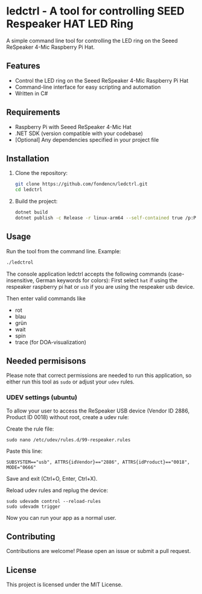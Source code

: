 # ledctrl - A tool for controlling SEED Respeaker HAT LED Ring

A simple command line tool for controlling the LED ring on the Seeed ReSpeaker 4-Mic Raspberry Pi Hat.

## Features

- Control the LED ring on the Seeed ReSpeaker 4-Mic Raspberry Pi Hat
- Command-line interface for easy scripting and automation
- Written in C#

## Requirements

- Raspberry Pi with Seeed ReSpeaker 4-Mic Hat
- .NET SDK (version compatible with your codebase)
- [Optional] Any dependencies specified in your project file

## Installation

1. Clone the repository:
   ```bash
   git clone https://github.com/fondencn/ledctrl.git
   cd ledctrl
   ```
2. Build the project:
   ```bash
   dotnet build
   dotnet publish -c Release -r linux-arm64 --self-contained true /p:PublishTrimmed=true
   ```

## Usage

Run the tool from the command line. Example:
```bash
./ledctrol
```

The console application ledctrl accepts the following commands (case-insensitive, German keywords for colors):
First select `hat` if using the respeaker raspberry pi hat or `usb` if you are using the respeaker usb device. 

Then enter valid commands like
- rot
- blau
- grün
- wait
- spin
- trace (for DOA-visualization)


## Needed permisisons
Please note that correct permissions are needed to run this application, so either run this tool as `sudo` or adjust your `udev` rules.

### UDEV settings (ubuntu)
To allow your user to access the ReSpeaker USB device (Vendor ID 2886, Product ID 0018) without root, create a udev rule:

Create the rule file:
``` 
sudo nano /etc/udev/rules.d/99-respeaker.rules
```
Paste this line:
```
SUBSYSTEM=="usb", ATTRS{idVendor}=="2886", ATTRS{idProduct}=="0018", MODE="0666"
```
Save and exit (Ctrl+O, Enter, Ctrl+X).

Reload udev rules and replug the device:
```
sudo udevadm control --reload-rules
sudo udevadm trigger
```

Now you can run your app as a normal user.


## Contributing

Contributions are welcome! Please open an issue or submit a pull request.

## License

This project is licensed under the MIT License.

